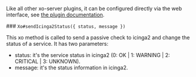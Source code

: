 Like all other xo-server plugins, it can be configured directly via
the web interface, see [the plugin documentation](https://docs.xen-orchestra.com/architecture#plugins).

### `Xo#sendIcinga2Status({ status, message })`

This xo method is called to send a passive check to icinga2 and change the status of a service.
It has two parameters:

- status: it's the service status in icinga2 (0: OK | 1: WARNING | 2: CRITICAL | 3: UNKNOWN).
- message: it's the status information in icinga2.
